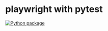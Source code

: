 # playwright with pytest
[![Python package](https://github.com/Ksingh22/playwright/actions/workflows/pytest-github-actions.yml/badge.svg)](https://github.com/Ksingh22/playwright/actions/workflows/pytest-github-actions.yml)
